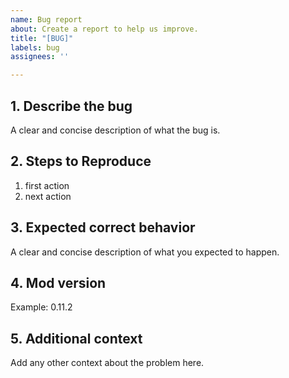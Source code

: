 ```yaml
---
name: Bug report
about: Create a report to help us improve.
title: "[BUG]"
labels: bug
assignees: ''

---
```


## **1. Describe the bug**
A clear and concise description of what the bug is.

## **2. Steps to Reproduce**
1. first action
2. next action

## **3. Expected correct behavior**
A clear and concise description of what you expected to happen.

## **4. Mod version**
Example: 0.11.2

## **5. Additional context**
Add any other context about the problem here.
